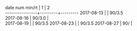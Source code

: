 date num min/rt |    1    |    2    
----------------+---------+---------
2017-08-13      |         | 90/3.5  
2017-08-16      | 90/3.0  |         
2017-08-19      |         | 90/3.5
2017-08-23      |         | 90/3.5
2017-08-27      | 90/     |      
